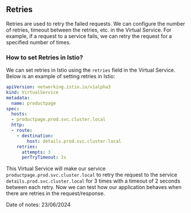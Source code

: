 ## Retries 

Retries are used to retry the failed requests. We can configure the number of retries, timeout between the retries, etc. in the Virtual Service. For example, if a request to a service fails, we can retry the request for a specified number of times. 

### How to set Retries in Istio?

We can set retries in Istio using the `retries` field in the Virtual Service. Below is an example of setting retries in Istio:

```yaml
apiVersion: networking.istio.io/v1alpha3
kind: VirtualService
metadata:
  name: productpage
spec:
  hosts:
  - productpage.prod.svc.cluster.local
  http:
  - route:
    - destination:
        host: details.prod.svc.cluster.local
    retries:
      attempts: 3
      perTryTimeout: 2s
```

This Virtual Service will make our service `productpage.prod.svc.cluster.local` to retry the request to the service `details.prod.svc.cluster.local` for 3 times with a timeout of 2 seconds between each retry. Now we can test how our application behaves when there are retries in the request/response.

Date of notes: 23/06/2024